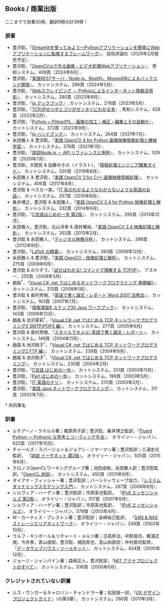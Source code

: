 ## Books / 商業出版

ここまでで自著30冊、翻訳9冊の計39冊！

### 原著

- 豊沢聡，『[Streamlitを使ってみよう〜Pythonアプリケーションを簡単にWebアプリケーションに転換するフレームワーク](TBA)』，
	技術評論社（2025年2月発売予定）．
- 豊沢聡，『[OpenCV.jsで作る画像・ビデオ処理Webアプリケーション](https://www.shuwasystem.co.jp/book/9784798072166.html)』，
	秀和システム，408頁（2024年6月）．
- 豊沢聡，『[実践RESTサーバ - Node.js、Restify、MongoDBによるバックエンド開発](https://www.cutt.co.jp/book/978-4-87783-549-1.html)』，
	カットシステム，296頁（2024年5月）．
- 豊沢聡，『[Webスクレイピング － Pythonによるインターネット情報活用術](https://www.cutt.co.jp/book/978-4-87783-541-5.html)』，
	カットシステム，280頁（2023年8月）．
- 豊沢聡，『[jq クックブック](https://www.cutt.co.jp/book/978-4-87783-508-8.html)』,
	カットシステム，278頁（2023年5月）．
- 豊沢聡，『[TCP/IPのツボとコツがゼッタイにわかる本](https://www.shuwasystem.co.jp/book/9784798068664.html)』, 
	秀和システム，428頁（2023年2月）．
- 豊沢聡，『[Python + Pillow/PIL - 画像の加工・補正・編集とその自動化](https://cutt.co.jp/book/978-4-87783-525-5.html)』，
	カットシステム，372頁（2022年9月）．
- 豊沢聡，『[jq ハンドブック](https://www.cutt.co.jp/book/978-4-87783-491-3.html)』，
	カットシステム，264頁（2021年7月）．
- 永田雅人 & 豊沢聡，『[実践 OpenCV 4 for Python 画像映像情報処理と機械学習](https://www.cutt.co.jp/book/978-4-87783-460-9.html)』，
	カットシステム，378頁（2021年1月）．
- 豊沢聡，『[詳説Node.js － API リファレンスと用例](https://www.cutt.co.jp/book/978-4-87783-489-0.html)』，
	カットシステム，529頁（2020年7月）．
- 豊沢聡，大間哲 & 加藤ゆきの（イラスト），『[情報処理エンジニア職業ガイド](https://www.cutt.co.jp/book/978-4-87783-463-0.html)』，
	カットシステム，320頁（2019年8月）．
- 永田雅人 & 豊沢聡，『[実践 OpenCV 3 for C++ 画像映像情報処理](https://www.cutt.co.jp/book/978-4-87783-380-0.html)』，
	カットシステム，406頁（2017年8月）．
- 豊沢聡 & ペスカ一実，『[IT 系のわかるようなわからないような英語のお話](https://www.cutt.co.jp/book/978-4-87783-372-5.html)』，
	カットシステム，257頁（2015年8月）．
- 桑井博之，豊沢聡 & 永田雅人，『[実践 OpenCV 2.4 for Python 映像処理と解析](https://www.cutt.co.jp/book/978-4-87783-346-6.html)』，
	カットシステム，332頁（2014年6月）．
- 豊沢聡，『[C言語はじめの一歩 第2版](https://www.cutt.co.jp/book/978-4-87783-334-3.html)』，
	カットシステム，295頁（2013年12月）．
- 永田雅人，豊沢聡，北山洋幸 & 酒井雅裕，『[実践 OpenCV 2.4 映像処理と解析](https://www.cutt.co.jp/book/978-4-87783-184-4.html)』，
	カットシステム，352頁（2013年2月）．
- 豊沢聡 & 永田雅人，『[ディジタル映像分析](https://www.cutt.co.jp/book/978-4-87783-183-7.html)』，
	カットシステム，298頁（2012年8月）．
- 豊沢聡，『[LaTeX の精義](https://www.cutt.co.jp/book/978-4-87783-230-8.html)』，
	カットシステム，383頁（2009年12月）．
- 永田雅人 & 豊沢聡，『[実践 OpenCV - 映像処理と解析](https://www.cutt.co.jp/book/978-4-87783-203-2.html)』，
	カットシステム，275頁（2009年6月）．
- 豊沢聡 & のりぞう，『[試せばわかる! コマンドで理解する TCP/IP](https://www.amazon.co.jp/dp/4756151442)』，
	アスキー，255頁（2008年3月）. 
- 趙森<sup>†</sup>，『[Visual C# .net ではじめるネットワークプログラミング 基礎編1](https://www.cutt.co.jp/book/4-87783-182-0.html)』，
	カットシステム，213頁（2008年1月）．
- 豊沢聡 & 奥村秀樹，『[英語で書く論文・レポート Word 2007 活用法](https://www.cutt.co.jp/book/4-87783-156-1.html)』，
	カットシステム，163頁（2007年7月）．
- 豊沢聡，『[情報演習8 ステップ30 Java ワークブック](https://www.cutt.co.jp/book/4-87783-824-4.html)』，
	カットシステム，143頁（2006年12月）．
- 趙森 & 池沢茉莉<sup>†</sup>，『[Visual C# .net ではじめる TCP ネットワークプログラミング3 SMTP/POP3 編](https://www.cutt.co.jp/book/4-87783-126-6.html)』，
	カットシステム，277頁（2005年6月)
- 豊沢聡 & 奥村秀樹，『[スタイルでキメル! 英語で書く論文・レポート](https://www.cutt.co.jp/book/4-87783-128-2.html)』，
	カットシステム，149頁（2004年11月）．
- 趙森 & 池沢桃子<sup>†</sup>，『[Visual C# .net ではじめる TCP ネットワークプログラミング2 FTP 編](https://www.cutt.co.jp/book/4-87783-125-8.html)』，
	カットシステム，239頁（2004年9月）．
- 趙森 & 池沢桃子<sup>†</sup>，『[Visual C# .net ではじめる TCP ネットワークプログラミング](https://www.cutt.co.jp/book/4-87783-105-3.html)』，
	カットシステム，230頁（2004年2月)
- 豊沢聡，『[C言語 はじめの一歩](https://www.cutt.co.jp/book/978-4-87783-334-3.html)』，
	カットシステム，251頁（2003年11月）．
- 豊沢聡，『[Perl はじめの一歩](https://www.cutt.co.jp/book/4-87783-075-8.html)』，
	カットシステム，199頁（2003年5月）．
- 豊沢聡，『[IT 英語のナゾ](https://www.cutt.co.jp/book/4-87783-079-0.html)』，
	カットシステム，270頁（2003年2月）．
- 豊沢聡，『[実践 Java ネットワークプログラミング](https://www.cutt.co.jp/book/4-87783-049-9.html)』，
	カットシステム，311頁（2002年7月）．

† 共同筆名


### 訳書

- ルチアーノ・ラマルホ著；梶原玲子訳；豊沢聡，桑井博之監訳，『[Fluent Python ― Pythonic な思考とコーディング手法](https://www.oreilly.co.jp/books/9784873118178/)』，
	オライリー・ジャパン，823頁（2017年10月）．
- チャールズ・スパージョン＆ジョアン・ジマーマン著；豊沢聡訳；三浦史光監訳，	『[詳説 イーサネット 第2版](https://www.oreilly.co.jp/books/9784873117171/)』，
	オライリー・ジャパン，505頁（2015年6月）．
- クロノスOpenCLワーキンググループ著；池田成樹，永田雅人訳；豊沢聡監訳，『[OpenCL 詳説](https://www.cutt.co.jp/book/978-4-87783-256-8.html)』，
	カットシステム，450頁（2011年9月）．
- ダイアナ・フィッシャー著；豊沢聡訳；バーシティウェーブ協力，『[システムダイナミックスモデリング入門](https://www.cutt.co.jp/book/978-4-87783-112-7.html)』，
	カットシステム，287頁（2008年6月）．
- シルヴィア・ハーゲン著；豊沢聡訳；市原英也監訳，	『[IPv6 エッセンシャルズ 第2版](https://www.oreilly.co.jp/books/9784873113289/)』，
	オライリー・ジャパン，517頁（2007年6月）．
- シルヴィア・ハーゲン著；豊沢聡訳；市原英也監訳，	『[IPv6 エッセンシャルズ](https://www.oreilly.co.jp/books/4873111234/)』，
	オライリー・ジャパン，379頁（2003年4月）．
- W・カーティス・プレストン著；豊沢聡訳；金崎裕己監訳，	『[SAN & NAS ストレージエリアネットワーク](https://www.oreilly.co.jp/books/4873110998/)』，
	オライリー・ジャパン，249頁（2002年10月）．
- ラルフ・キンボール＆リチャード・メルツ著；日高昇治，中原晃司，梶浦正規，今井孝，青山俊昭，豊沢聡，楠田哲也，高山和郎訳；中村直司監修，『[データウェブハウス・ツールキット](https://www.cutt.co.jp/book/4-87783-028-6.html)』，
	カットシステム，424頁（2000年12月）．
- ジョージ・シャンパイン著；森崎正人，豊沢聡訳，『[MIT アテナプロジェクトのすべて](https://www.cutt.co.jp/book/4-87783-017-0.html)』，
	カットシステム，336頁（2000年5月）．


### クレジットされていない訳書

- ルス・ウンガー＆キャロリン・チャンドラー著；松田晃一訳，『[UX デザインプロジェクトガイド](https://www.cutt.co.jp/book/978-4-87783-261-2.html)』（の第3章），
	カットシステム，286頁（2011年3月）．
